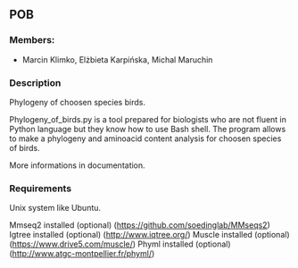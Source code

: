## POB

### Members: 
* Marcin Klimko, Elżbieta Karpińska, Michal Maruchin

### Description
Phylogeny of choosen species birds.

Phylogeny_of_birds.py is a tool prepared for biologists who are not fluent in Python language but they know how to use Bash shell. 
The program allows to make a phylogeny and aminoacid content analysis for choosen species of birds.

More informations in documentation.

### Requirements
Unix system like Ubuntu.

Mmseq2 installed (optional) (https://github.com/soedinglab/MMseqs2)
Igtree installed (optional) (http://www.iqtree.org/)
Muscle installed (optional) (https://www.drive5.com/muscle/)
Phyml installed (optional) (http://www.atgc-montpellier.fr/phyml/)
